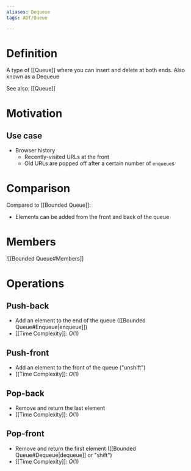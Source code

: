 ```yaml
---
aliases: Dequeue
tags: ADT/Queue

---
```

# Definition
A type of [[Queue]] where you can insert and delete at both ends. Also known as a Dequeue

See also: [[Queue]]

# Motivation
## Use case
- Browser history
	- Recently-visited URLs at the front
	- Old URLs are popped off after a certain number of `enqueue`s

# Comparison
Compared to [[Bounded Queue]]:
<ul class="breakdown">
	<li class="pro">Elements can be added from the front and back of the queue</li>
</ul>

# Members
![[Bounded Queue#Members]]

# Operations
## Push-back
- Add an element to the end of the queue ([[Bounded Queue#Enqueue|enqueue]])
- [[Time Complexity]]: $O(1)$

## Push-front
- Add an element to the front of the queue ("unshift")
- [[Time Complexity]]: $O(1)$

## Pop-back
- Remove and return the last element
- [[Time Complexity]]: $O(1)$

## Pop-front
- Remove and return the first element ([[Bounded Queue#Dequeue|dequeue]] or "shift")
- [[Time Complexity]]: $O(1)$
